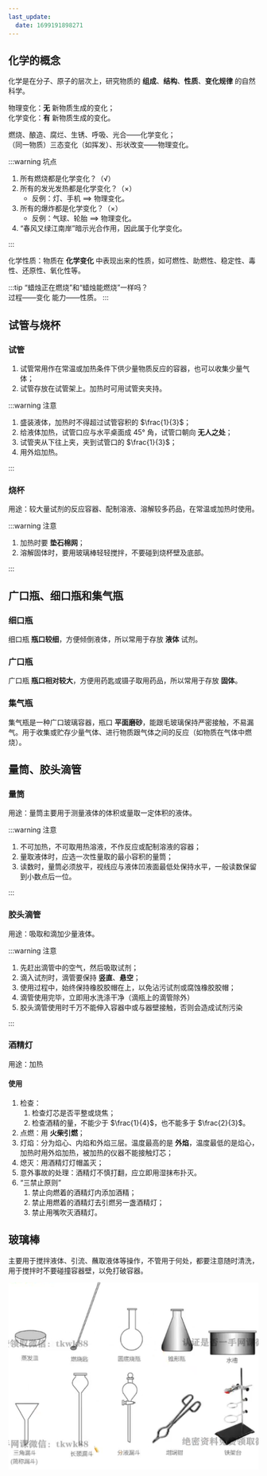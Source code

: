 ```yaml
---
last_update:
  date: 1699191898271
---
```


## 化学的概念

化学是在分子、原子的层次上，研究物质的 **组成**、**结构**、**性质**、**变化规律** 的自然科学。

物理变化：**无** 新物质生成的变化；  
化学变化：**有** 新物质生成的变化。

燃烧、酿造、腐烂、生锈、呼吸、光合——化学变化；  
（同一物质）三态变化（如挥发）、形状改变——物理变化。

:::warning 坑点

1. 所有燃烧都是化学变化？（√）
2. 所有的发光发热都是化学变化？（×）
   - 反例：灯、手机 $\implies$ 物理变化。
3. 所有的爆炸都是化学变化？（×）
   - 反例：气球、轮胎 $\implies$ 物理变化。
4. “春风又绿江南岸”暗示光合作用，因此属于化学变化。

:::

化学性质：物质在 **化学变化** 中表现出来的性质，如可燃性、助燃性、稳定性、毒性、还原性、氧化性等。

:::tip
“蜡烛正在燃烧”和“蜡烛能燃烧”一样吗？  
过程——变化 能力——性质。
:::

## 试管与烧杯

### 试管

1. 试管常用作在常温或加热条件下供少量物质反应的容器，也可以收集少量气体；
2. 试管存放在试管架上。加热时可用试管夹夹持。

:::warning 注意

1. 盛装液体，加热时不得超过试管容积的 $\frac{1}{3}$；
2. 给液体加热，试管口应与水平桌面成 $45°$ 角，试管口朝向 **无人之处**；
3. 试管夹从下往上夹，夹到试管口的 $\frac{1}{3}$；
4. 用外焰加热。

:::

### 烧杯

用途：较大量试剂的反应容器、配制溶液、溶解较多药品，在常温或加热时使用。

:::warning 注意

1. 加热时要 **垫石棉网**；
2. 溶解固体时，要用玻璃棒轻轻搅拌，不要碰到烧杯壁及底部。

:::

## 广口瓶、细口瓶和集气瓶

### 细口瓶

细口瓶 **瓶口较细**，方便倾倒液体，所以常用于存放 **液体** 试剂。

### 广口瓶

广口瓶 **瓶口相对较大**，方便用药匙或镊子取用药品，所以常用于存放 **固体**。

### 集气瓶

集气瓶是一种广口玻璃容器，瓶口 **平面磨砂**，能跟毛玻璃保持严密接触，不易漏气。用于收集或贮存少量气体、进行物质跟气体之间的反应（如物质在气体中燃烧）。

## 量筒、胶头滴管

### 量筒

用途：量筒主要用于测量液体的体积或量取一定体积的液体。

:::warning 注意

1. 不可加热，不可取用热溶液，不作反应或配制溶液的容器；
2. 量取液体时，应选一次性量取的最小容积的量筒；
3. 读数时，量筒必须放平，视线应与液体凹液面最低处保持水平，一般读数保留到小数点后一位。

:::

### 胶头滴管

用途：吸取和滴加少量液体。

:::warning 注意

1. 先赶出滴管中的空气，然后吸取试剂；
2. 滴入试剂时，滴管要保持 **竖直**、**悬空**；
3. 使用过程中，始终保持橡胶胶帽在上，以免沾污试剂或腐蚀橡胶胶帽；
4. 滴管使用完毕，立即用水洗涤干净（滴瓶上的滴管除外）
5. 胶头滴管使用时千万不能伸入容器中或与器壁接触，否则会造成试剂污染

:::

### 酒精灯

用途：加热

#### 使用

1. 检查：
   1. 检查灯芯是否平整或烧焦；
   2. 检查酒精的量，不能少于 $\frac{1}{4}$，也不能多于 $\frac{2}{3}$。
2. 点燃：用 **火柴引燃**；
3. 灯焰：分为焰心、内焰和外焰三层。温度最高的是 **外焰**，温度最低的是焰心，加热时用外焰加热，被加热的仪器不能接触灯芯；
4. 熄灭：用酒精灯灯帽盖灭；
5. 意外事故的处理：酒精灯不慎打翻，应立即用湿抹布扑灭。
6. “三禁止原则”
   1. 禁止向燃着的酒精灯内添加酒精；
   2. 禁止用燃着的酒精灯去引燃另一盏酒精灯；
   3. 禁止用嘴吹灭酒精灯。

## 玻璃棒

主要用于搅拌液体、引流、蘸取液体等操作，不管用于何处，都要注意随时清洗，用于搅拌时不要碰撞容器壁，以免打破容器。

![](%E5%85%B6%E4%BB%96%E5%B8%B8%E8%A7%81%E5%8C%96%E5%AD%A6%E4%BB%AA%E5%99%A8.jpg)
